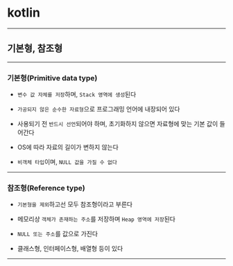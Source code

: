 # kotlin
---
## 기본형, 참조형
---
### 기본형(Primitive data type)
- `변수 값 자체를 저장`하며, `Stack 영역에 생성`된다

- `가공되지 않은 순수한 자료형`으로 프로그래밍 언어에 내장되어 있다
- 사용되기 전 `반드시 선언`되어야 하며, 초기화하지 않으면 자료형에 맞는 기본 값이 들어간다
- OS에 따라 자료의 길이가 변하지 않는다
- `비객체 타입`이며, `NULL 값을 가질 수 없다`
---
### 참조형(Reference type)
- `기본형을 제외`하고선 모두 참조형이라고 부른다

- 메모리상 `객체가 존재하는 주소`를 저장하며 `Heap 영역에 저장`된다
- `NULL 또는 주소`를 값으로 가진다
- 클래스형, 인터페이스형, 배열형 등이 있다

---
